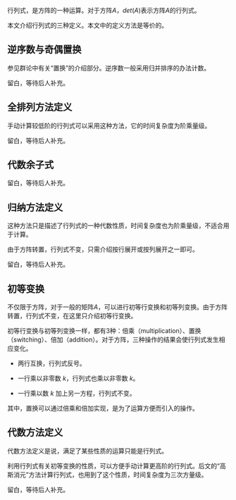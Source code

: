 行列式，是方阵的一种运算。对于方阵$A$，$det(A)$表示方阵$A$的行列式。

本文介绍行列式的三种定义。本文中的定义方法是等价的。

## 逆序数与奇偶置换

参见群论中有关“置换”的介绍部分。逆序数一般采用归并排序的办法计数。

留白，等待后人补充。

## 全排列方法定义

手动计算较低阶的行列式可以采用这种方法，它的时间复杂度为阶乘量级。

留白，等待后人补充。

## 代数余子式

留白，等待后人补充。

## 归纳方法定义

这种方法只是描述了行列式的一种代数性质，时间复杂度也为阶乘量级，不适合用于计算。

由于方阵转置，行列式不变，只需介绍按行展开或按列展开之一即可。

留白，等待后人补充。

## 初等变换

不仅限于方阵，对于一般的矩阵$A$，可以进行初等行变换和初等列变换。由于方阵转置，行列式不变，在这里只介绍初等行变换。

初等行变换与初等列变换一样，都有3种：倍乘（multiplication）、置换（switching）、倍加（addition）。对于方阵，三种操作的结果会使行列式发生相应变化。

- 两行互换，行列式反号。

- 一行乘以非零数 $k$，行列式也乘以非零数 $k$。

- 一行乘以数 $k$ 加上另一方程，行列式不变。

其中，置换可以通过倍乘和倍加实现，是为了运算方便而引入的操作。

## 代数方法定义

代数方法定义是说，满足了某些性质的运算只能是行列式。

利用行列式有关初等变换的性质，可以方便手动计算更高阶的行列式。后文的“高斯消元”方法计算行列式，也用到了这个性质，时间复杂度为三次方量级。

留白，等待后人补充。